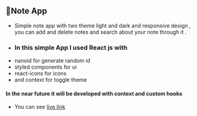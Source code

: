 ## 📌Note App 
- Simple note app with two theme light and dark and responsive design , you can add and delete notes and search about your note through it . 
- ### In this simple App I used React js with 
- nanoid for generate random id 
- styled components for ui 
- react-icons for icons 
- and context for toggle theme 
#### In the near future it will be developed with context and custom hooks 
- You can see [live link](https://note-app-heba.netlify.app/)
